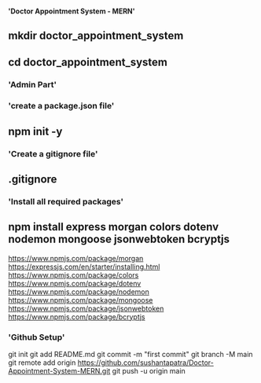 #### 'Doctor Appointment System - MERN'

## mkdir doctor_appointment_system

## cd doctor_appointment_system

### 'Admin Part'

### 'create a package.json file'

## npm init -y

### 'Create a gitignore file'

## .gitignore

### 'Install all required packages'

## npm install express morgan colors dotenv nodemon mongoose jsonwebtoken bcryptjs

https://www.npmjs.com/package/morgan
https://expressjs.com/en/starter/installing.html
https://www.npmjs.com/package/colors
https://www.npmjs.com/package/dotenv
https://www.npmjs.com/package/nodemon
https://www.npmjs.com/package/mongoose
https://www.npmjs.com/package/jsonwebtoken
https://www.npmjs.com/package/bcryptjs

### 'Github Setup'

git init
git add README.md
git commit -m "first commit"
git branch -M main
git remote add origin https://github.com/sushantapatra/Doctor-Appointment-System-MERN.git
git push -u origin main
